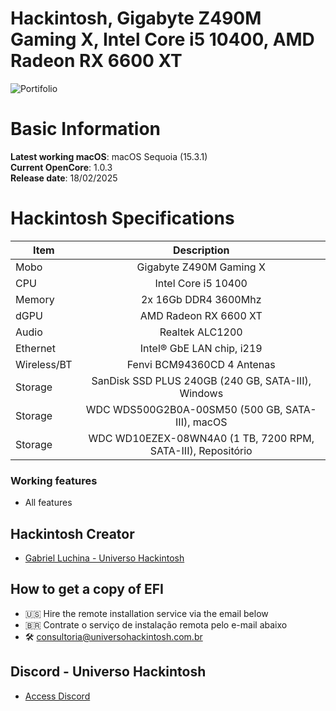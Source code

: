# Hackintosh, Gigabyte Z490M Gaming X, Intel Core i5 10400, AMD Radeon RX 6600 XT

![Portifolio](https://github.com/user-attachments/assets/53015570-0be5-4f08-832f-a8addc3f7ca0)

# Basic Information

**Latest working macOS**: macOS Sequoia (15.3.1)
<br>
**Current OpenCore**: 1.0.3
<br>
**Release date**: 18/02/2025

# Hackintosh Specifications
|Item|Description|
|-|:-------:|
|Mobo|Gigabyte Z490M Gaming X|
|CPU|Intel Core i5 10400|
|Memory|2x 16Gb DDR4 3600Mhz|
|dGPU|AMD Radeon RX 6600 XT|
|Audio|Realtek ALC1200|
|Ethernet|Intel® GbE LAN chip, i219|
|Wireless/BT|Fenvi BCM94360CD 4 Antenas|
|Storage|SanDisk SSD PLUS 240GB (240 GB, SATA-III), Windows|
|Storage|WDC WDS500G2B0A-00SM50 (500 GB, SATA-III), macOS|
|Storage|WDC WD10EZEX-08WN4A0 (1 TB, 7200 RPM, SATA-III), Repositório|

### Working features
- All features

## Hackintosh Creator
- [Gabriel Luchina - Universo Hackintosh](https://luchina.com.br)

## How to get a copy of EFI
- 🇺🇸 Hire the remote installation service via the email below
- 🇧🇷 Contrate o serviço de instalação remota pelo e-mail abaixo
- 🛠️ [consultoria@universohackintosh.com.br](mailto:consultoria@universohackintosh.com.br)

## Discord - Universo Hackintosh
- [Access Discord](https://discord.universohackintosh.com.br)
